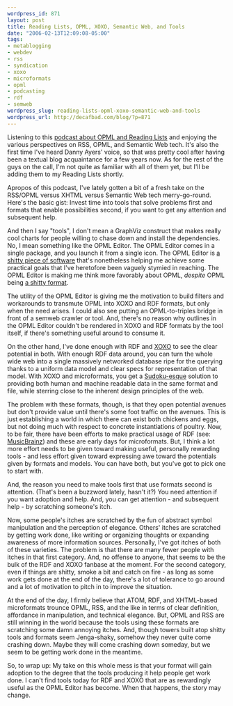 ```yaml
--- 
wordpress_id: 871
layout: post
title: Reading Lists, OPML, XOXO, Semantic Web, and Tools
date: "2006-02-13T12:09:08-05:00"
tags: 
- metablogging
- webdev
- rss
- syndication
- xoxo
- microformats
- opml
- podcasting
- rdf
- semweb
wordpress_slug: reading-lists-opml-xoxo-semantic-web-and-tools
wordpress_url: http://decafbad.com/blog/?p=871
---
```

Listening to this <a href="http://blogs.msdn.com/alexbarn/archive/2006/02/12/530652.aspx">podcast about OPML and Reading Lists</a> and enjoying the various perspectives on RSS, OPML, and Semantic Web tech.  It's also the first time I've heard Danny Ayers' voice, so that was pretty cool after having been a textual blog acquaintance for a few years now.  As for the rest of the guys on the call, I'm not quite as familiar with all of them yet, but I'll be adding them to my Reading Lists shortly.

Apropos of this podcast, I've lately gotten a bit of a fresh take on the RSS/OPML versus XHTML versus Semantic Web tech merry-go-round.  Here's the basic gist:  Invest time into tools that solve problems first and formats that enable possibilities second, if you want to get any attention and subsequent help.

And then I say "tools", I don't mean a GraphViz construct that makes really cool charts for people willing to chase down and install the dependencies.  No, I mean something like the OPML Editor.  The OPML Editor comes in a single package, and you launch it from a single icon.  The OPML Editor is <a href="http://davenet.scripting.com/1995/09/03/wemakeshittysoftware">a shitty piece of software</a> that's nonetheless helping me achieve some practical goals that I've heretofore been vaguely stymied in reaching.  The OPML Editor is making me think more favorably about OPML, <i>despite</i> OPML being <a href="http://davenet.scripting.com/1995/09/03/wemakeshittysoftware">a shitty format</a>.

The utility of the OPML Editor is giving me the motivation to build filters and workarounds to transmute OPML into XOXO and RDF formats, but only when the need arises.  I could also see putting an OPML-to-triples bridge in front of a semweb crawler or tool.  And, there's no reason why outlines in the OPML Editor couldn't be rendered in XOXO and RDF formats by the tool itself, if there's something useful around to consume it.

On the other hand, I've done enough with RDF and <a href="http://www.decafbad.com/blog/2005/07/12/xoxo_outliner_experiment">XOXO</a> to see the clear potential in both.  With enough RDF data around, you can turn the whole wide web into a single massively networked database ripe for the querying thanks to a uniform data model and clear specs for representation of that model.  With XOXO and microformats, you get a <a href="http://www.sudoku.com/">Sudoku-esque</a> solution to providing both human and machine readable data in the same format and file, while sterring close to the inherent design principles of the web.

The problem with these formats, though, is that they open potential avenues but don't provide value until there's some foot traffic on the avenues.  This is just establishing a world in which there can exist both chickens and eggs, but not doing much with respect to concrete instantiations of poultry.
Now, to be fair, there have been efforts to make practical usage of RDF (see: <a href="http://musicbrainz.org/">MusicBrainz</a>) and these are early days for microformats.  But, I think a lot more effort needs to be given toward making useful, personally rewarding tools - and less effort given toward expressing awe toward the potentials given by formats and models.  You can have both, but you've got to pick one to start with.

And, the reason you need to make tools first that use formats second is attention.  (That's been a buzzword lately, hasn't it?)  You need attention if you want adoption and help.  And, you can get attention - and subsequent help - by scratching someone's itch.

Now, some people's itches are scratched by the fun of abstract symbol manipulation and the perception of elegance.  Others' itches are scratched by getting work done, like writing or organizing thoughts or expanding awareness of more information sources.  Personally, I've got itches of both of these varieties.  The problem is that there are many fewer people with itches in that first category.  And, no offense to anyone, that seems to be the bulk of the RDF and XOXO fanbase at the moment.  For the second category, even if things are shitty, smoke a bit and catch on fire - as long as some work gets done at the end of the day, there's a lot of tolerance to go around and a lot of motivation to pitch in to improve the situation.

At the end of the day, I firmly believe that ATOM, RDF, and XHTML-based microformats trounce OPML, RSS, and the like in terms of clear definition, affordance in manipulation, and technical elegance.  But, OPML and RSS are still winning in the world because the tools using these formats are scratching some damn annoying itches.  And, though towers built atop shitty tools and formats seem Jenga-shaky, somehow they never quite come crashing down.  Maybe they will come crashing down someday, but we seem to be getting work done in the meantime.

So, to wrap up:  My take on this whole mess is that your format will gain adoption to the degree that the tools producing it help people get work done.  I can't find tools today for RDF and XOXO that are as rewardingly useful as the OPML Editor has become.  When that happens, the story may change.


<!-- tags: metablogging rdf semweb webdev opml rss syndication microformats xoxo podcasting -->

